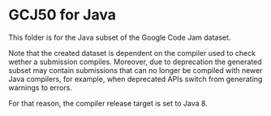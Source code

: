 GCJ50 for Java
==============

This folder is for the Java subset of the Google Code Jam dataset.

Note that the created dataset is dependent on the compiler used to check wether a submission compiles.
Moreover, due to deprecation the generated subset may contain submissions that can no longer be compiled with newer Java compilers, for example, when deprecated APIs switch from generating warnings to errors.

For that reason, the compiler release target is set to Java 8.
